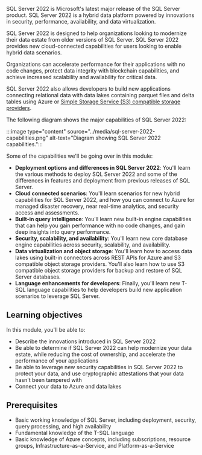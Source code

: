 SQL Server 2022 is Microsoft's latest major release of the SQL Server product. SQL Server 2022 is a hybrid data platform powered by innovations in security, performance, availability, and data virtualization.

SQL Server 2022 is designed to help organizations looking to modernize their data estate from older versions of SQL Server. SQL Server 2022 provides new cloud-connected capabilities for users looking to enable hybrid data scenarios.

Organizations can accelerate performance for their applications with no code changes, protect data integrity with blockchain capabilities, and achieve increased scalability and availability for critical data.

SQL Server 2022 also allows developers to build new applications connecting relational data with data lakes containing parquet files and delta tables using Azure or [Simple Storage Service (S3) compatible storage providers](/sql/relational-databases/backup-restore/sql-server-backup-and-restore-with-s3-compatible-object-storage).

The following diagram shows the major capabilities of SQL Server 2022:

:::image type="content" source="../media/sql-server-2022-capabilities.png" alt-text="Diagram showing SQL Server 2022 capabilities.":::

Some of the capabilities we'll be going over in this module:

- **Deployment options and differences in SQL Server 2022**: You'll learn the various methods to deploy SQL Server 2022 and some of the differences in features and deployment from previous releases of SQL Server.
- **Cloud connected scenarios**: You'll learn scenarios for new hybrid capabilities for SQL Server 2022, and how you can connect to Azure for managed disaster recovery, near real-time analytics, and security access and assessments.
- **Built-in query intelligence**: You'll learn new built-in engine capabilities that can help you gain performance with no code changes, and gain deep insights into query performance.
- **Security, scalability, and availability**: You'll learn new core database engine capabilities across security, scalability, and availability.
- **Data virtualization and object storage**: You'll learn how to access data lakes using built-in connectors across REST APIs for Azure and S3 compatible object storage providers. You'll also learn how to use S3 compatible object storage providers for backup and restore of SQL Server databases.
- **Language enhancements for developers**: Finally, you'll learn new T-SQL language capabilities to help developers build new application scenarios to leverage SQL Server.

## Learning objectives

In this module, you'll be able to:

- Describe the innovations introduced in SQL Server 2022
- Be able to determine if SQL Server 2022 can help modernize your data estate, while reducing the cost of ownership, and accelerate the performance of your applications
- Be able to leverage new security capabilities in SQL Server 2022 to protect your data, and use cryptographic attestations that your data hasn't been tampered with
- Connect your data to Azure and data lakes

## Prerequisites

- Basic working knowledge of SQL Server, including deployment, security, query processing, and high availability
- Fundamental knowledge of the T-SQL language
- Basic knowledge of Azure concepts, including subscriptions, resource groups, Infrastructure-as-a-Service, and Platform-as-a-Service